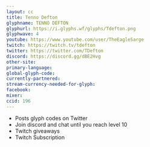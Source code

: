 ```yaml
---
layout: cc
title: Tenno Defton
glyphname: TENNO DEFTON
glyphurl: https://i.glyphs.wf/glyphs/Tdefton.png
glyphwave: 4
youtube: https://www.youtube.com/user/TheEagleSarge
twitch: https://twitch.tv/tdefton
twitter: https://twitter.com/TDefton
discord: https://discord.gg/dBE2Hvg
other-site: 
primary-language: 
global-glyph-code: 
currently-partnered: 
stream-currency-needed-for-glyph: 
facebook: 
mixer: 
ccid: 196
---
```

* Posts glyph codes on Twitter
* Join discord and chat until you reach level 10
* Twitch giveaways
* Twitch Subscription
